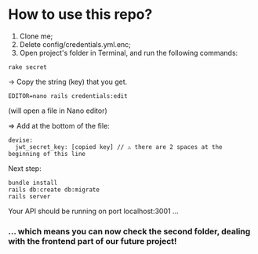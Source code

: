 # How to use this repo?
<ol>
  <li>Clone me;</li>
  <li>Delete config/credentials.yml.enc;</li>
  <li>Open project's folder in Terminal, and run the following commands:</li>
</ol>

```
rake secret
```

-> Copy the string (key) that you get.

```
EDITOR=nano rails credentials:edit
```
(will open a file in Nano editor)


=> Add at the bottom of the file:
```
devise:
  jwt_secret_key: [copied key] // ⚠ there are 2 spaces at the beginning of this line
```

Next step:

```
bundle install
rails db:create db:migrate
rails server
```

Your API should be running on port localhost:3001 ...

### ... which means you can now check the second folder, dealing with the frontend part of our future project!
